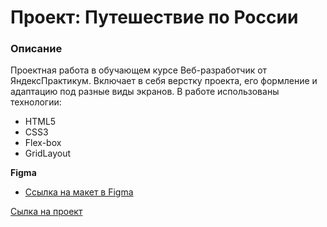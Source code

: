 # Проект: Путешествие по России

### Описание
Проектная работа в обучающем курсе Веб-разработчик от ЯндексПрактикум. Включает в себя верстку проекта, его формление и адаптацию под разные виды экранов.
В работе использованы технологии:
* HTML5
* CSS3
* Flex-box
* GridLayout

**Figma**

* [Ссылка на макет в Figma](https://www.figma.com/file/5S2WSbEFL6awjVWJ0NWL8Q/Sprint-3_-Russia-_-desktop-mobile?node-id=28503%3A0)

[Сылка на проект](https://irinastabrovskaya.github.io/russian-travel/)



